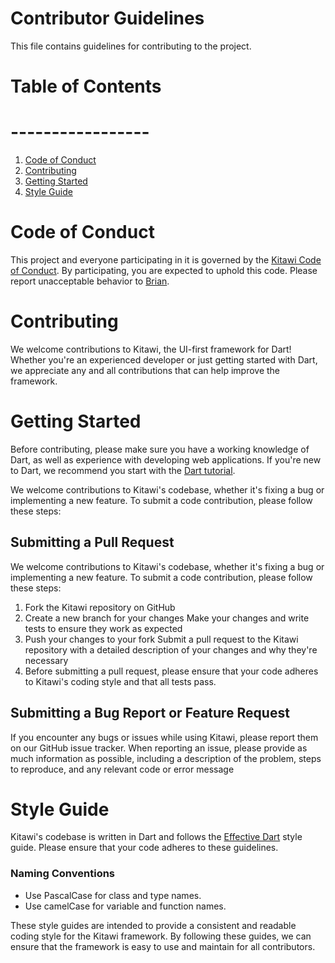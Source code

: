 # Contributor Guidelines

This file contains guidelines for contributing to the project.

# Table of Contents

# -----------------

1. [Code of Conduct](#code-of-conduct)
2. [Contributing](#contributing)
3. [Getting Started](#pull-requests)
4. [Style Guide](#style-guide)

# Code of Conduct

This project and everyone participating in it is governed by the [Kitawi Code of Conduct](CODE_OF_CONDUCT.md). By participating, you are expected to uphold this code. Please report unacceptable behavior to [Brian](mailto:brian@namani.com).

# Contributing

We welcome contributions to Kitawi, the UI-first framework for Dart! Whether you're an experienced developer or just getting started with Dart, we appreciate any and all contributions that can help improve the framework.

# Getting Started

Before contributing, please make sure you have a working knowledge of Dart, as well as experience with developing web applications. If you're new to Dart, we recommend you start with the [Dart tutorial](https://www.dartlang.org/docs/tutorials/).

We welcome contributions to Kitawi's codebase, whether it's fixing a bug or implementing a new feature. To submit a code contribution, please follow these steps:

## Submitting a Pull Request

We welcome contributions to Kitawi's codebase, whether it's fixing a bug or implementing a new feature. To submit a code contribution, please follow these steps:

1. Fork the Kitawi repository on GitHub
2. Create a new branch for your changes
   Make your changes and write tests to ensure they work as expected
3. Push your changes to your fork
   Submit a pull request to the Kitawi repository with a detailed description of your changes and why they're necessary
4. Before submitting a pull request, please ensure that your code adheres to Kitawi's coding style and that all tests pass.

## Submitting a Bug Report or Feature Request

If you encounter any bugs or issues while using Kitawi, please report them on our GitHub issue tracker. When reporting an issue, please provide as much information as possible, including a description of the problem, steps to reproduce, and any relevant code or error message

# Style Guide

Kitawi's codebase is written in Dart and follows the [Effective Dart](https://www.dartlang.org/guides/language/effective-dart) style guide. Please ensure that your code adheres to these guidelines.

### Naming Conventions

- Use PascalCase for class and type names.
- Use camelCase for variable and function names.

These style guides are intended to provide a consistent and readable coding style for the Kitawi framework. By following these guides, we can ensure that the framework is easy to use and maintain for all contributors.
